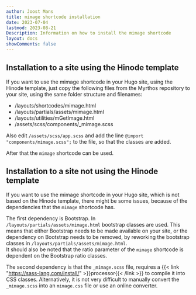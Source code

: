 ```yaml
---
author: Joost Mans
title: mimage shortcode installation
date: 2023-07-04
lastmod: 2023-08-21
Description: Information on how to install the mimage shortcode
layout: docs
showComments: false
---
```

<!-- cSpell:ignore Joost mimage shortcode Hinode shortcodes lastmod Myrthos -->
## Installation to a site using the Hinode template

If you want to use the mimage shortcode in your Hugo site, using the Hinode template, just copy the following files from the Myrthos repository to your site, using the same folder structure and filenames:

- /layouts/shortcodes/mimage.html
- /layouts/partials/assets/mimage.html
- /layouts/utilities/mGetImage.html
- /assets/scss/components/_mimage.scss

Also edit `/assets/scss/app.scss` and add the line `@import "components/mimage.scss";` to the file, so that the classes are added.

After that the `mimage` shortcode can be used.

## Installation to a site not using the Hinode template

If you want to use the mimage shortcode in your Hugo site, which is not based on the Hinode template, there might be some issues, because of the dependencies that the `mimage` shortcode has.

The first dependency is Bootstrap. In `/layouts/partials/assets/mimage.html` bootstrap classes are used. This means that either Bootstrap needs to be made available on your site, or the dependency on Bootstrap needs to be removed, by reworking the bootstrap classes in `/layouts/partials/assets/mimage.html`.  
It should also be noted that the ratio parameter of the `mimage` shortcode is dependent on the Bootstrap ratio classes.

The second dependency is that the `_mimage.scss` file, requires a {{< link "https://sass-lang.com/install/" >}}processor{{< /link >}} to compile it into CSS classes. Alternatively, it is not very difficult to manually convert the `_mimage.scss` into an `mimage.css` file or use an online converter.
